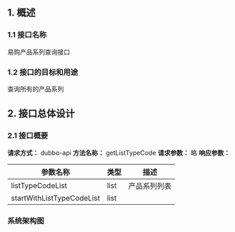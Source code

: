 ## 1. 概述
### 1.1 接口名称
易购产品系列查询接口
### 1.2 接口的目标和用途
查询所有的产品系列

## 2. 接口总体设计
### 2.1 接口概要
**请求方式：**
dubbo-api
**方法名称：**
getListTypeCode
**请求参数：**
略
**响应参数：**

| 参数名称                      | 类型   | 描述     |
| ------------------------- | ---- | ------ |
| listTypeCodeList          | list | 产品系列列表 |
| startWithListTypeCodeList | list |        |

### 系统架构图
